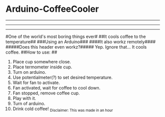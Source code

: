 # Arduino-CoffeeCooler
----------------------
----------------------
----------------------
#One of the world's most boring things ever#
##It cools coffee to the temperature##
###Using an Arduino###
####It also workz remotely####
#####Does this header even workz?#####
Yep. Ignore that...
It cools coffee.
##How to use: ##
1. Place cup somewhere close.
2. Place termometer inside cup.
3. Turn on arduino.
4. Use potentialmeter(?) to set desired temperature.
5. Wait for fan to activate.
6. Fan activated, wait for coffee to cool down.
7. Fan stopped, remove coffee cup.
8. Play with it.
9. Turn of arduino.
10. Drink cold coffee!
<sub>Disclaimer: This was made in an hour<sub>
